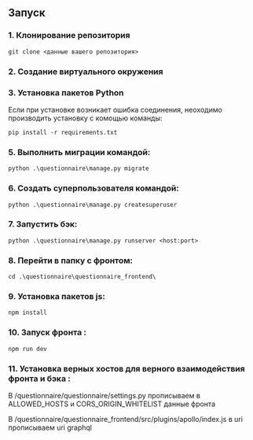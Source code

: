 
## Запуск
### 1. Клонирование репозитория
```commandline
git clone <данные вашего репозитория>
```


### 2. Создание виртуального окружения
### 3. Установка пакетов Python
Если при установке возникает ошибка соединения, неоходимо производить установку с комощью команды:

```commandline
pip install -r requirements.txt
```


### 5. Выполнить миграции командой:
```commandline
python .\questionnaire\manage.py migrate
```

### 6. Создать суперпользователя командой:
```commandline
python .\questionnaire\manage.py createsuperuser
```

### 7. Запустить бэк:
```
python .\questionnaire\manage.py runserver <host:port>
```

### 8. Перейти в папку с фронтом:
```
cd .\questionnaire\questionnaire_frontend\
```

### 9. Установка пакетов js:
```
npm install
```

### 10. Запуск фронта :
```
npm run dev
```

### 11. Установка верных хостов для верного взаимодействия фронта и бэка :
В /questionnaire/questionnaire/settings.py прописываем в ALLOWED_HOSTS и CORS_ORIGIN_WHITELIST данные фронта

В /questionnaire/questionnaire_frontend/src/plugins/apollo/index.js в uri прописываем uri graphql
